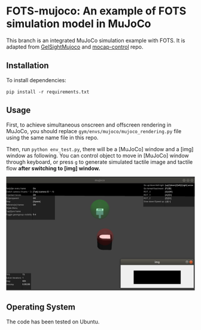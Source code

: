 # FOTS-mujoco: An example of FOTS simulation model in MuJoCo

This branch is an integrated MuJoCo simulation example with FOTS. It is adapted from [GelSightMujoco](https://github.com/rlamprell/GelSightMujoco) and [mocap-control](https://github.com/kevincheng3/mocap-control) repo.

## Installation
To install dependencies:

```
pip install -r requirements.txt
```

## Usage
First, to achieve simultaneous onscreen and offscreen rendering in MuJoCo, you should replace `gym/envs/mujoco/mujoco_rendering.py` file using the same name file in this repo.

Then, run `python env_test.py`, there will be a [MuJoCo] window and a [img] window as following. You can control object to move in [MuJoCo] window through keyboard, or press `g` to generate simulated tactile image and tactile flow **after switching to [img] window.**

![image](./screen.png)

## Operating System
The code has been tested on Ubuntu.